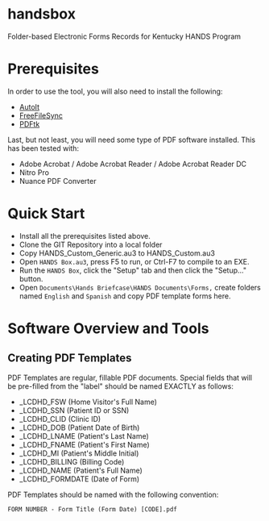 # handsbox
Folder-based Electronic Forms Records for Kentucky HANDS Program

# Prerequisites


In order to use the tool, you will also need to install the following:
- [AutoIt](https://www.autoitscript.com/site/autoit/downloads/)
- [FreeFileSync](https://www.freefilesync.org/download.php) 
- [PDFtk](https://www.pdflabs.com/tools/pdftk-the-pdf-toolkit/)

Last, but not least, you will need some type of PDF software installed. This has been tested with:

- Adobe Acrobat / Adobe Acrobat Reader / Adobe Acrobat Reader DC
- Nitro Pro
- Nuance PDF Converter

# Quick Start

- Install all the prerequisites listed above.
- Clone the GIT Repository into a local folder
- Copy HANDS_Custom_Generic.au3 to HANDS_Custom.au3
- Open `HANDS Box.au3`, press F5 to run, or Ctrl-F7 to compile to an EXE.
- Run the `HANDS Box`, click the "Setup" tab and then click the "Setup..." button.
- Open `Documents\Hands Briefcase\HANDS Documents\Forms,` create folders named `English` and `Spanish` and copy PDF template forms here.

# Software Overview and Tools

## Creating PDF Templates

PDF Templates are regular, fillable PDF documents. Special fields that will be pre-filled from the "label" should be named EXACTLY as follows:

- _LCDHD_FSW (Home Visitor's Full Name)
- _LCDHD_SSN (Patient ID or SSN)
- _LCDHD_CLID (Clinic ID)
- _LCDHD_DOB (Patient Date of Birth)
- _LCDHD_LNAME (Patient's Last Name)
- _LCDHD_FNAME (Patient's First Name)
- _LCDHD_MI (Patient's Middle Initial)
- _LCDHD_BILLING (Billing Code)
- _LCDHD_NAME (Patient's Full Name)
- _LCDHD_FORMDATE (Date of Form)

PDF Templates should be named with the following convention:
```
FORM NUMBER - Form Title (Form Date) [CODE].pdf
```

